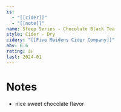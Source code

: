 ```yaml
---
is:
  - "[[cider]]"
  - "[[note]]"
name: Steep Series - Chocolate Black Tea
style: Cider - Dry
cidery: "[[Five Maidens Cider Company]]"
abv: 6.6
rating: 👍
last: 2024-01
---
```

# Notes
- nice sweet chocolate flavor
